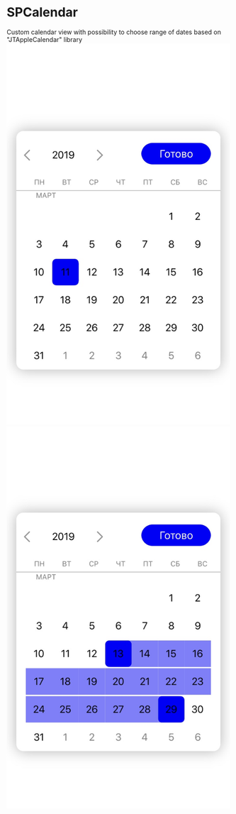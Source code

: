 # SPCalendar
Custom calendar view with possibility to choose range of dates based on "JTAppleCalendar" library 
![alt text](https://github.com/progFresh/SPCalendar/blob/assets/SPCalendar/Assets/FullSizeRender-2.jpg)
![alt text](https://github.com/progFresh/SPCalendar/blob/assets/SPCalendar/Assets/FullSizeRender.jpg)
